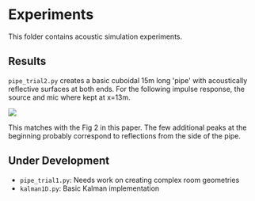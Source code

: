 # Experiments

This folder contains acoustic simulation experiments. 

## Results

`pipe_trial2.py` creates a basic cuboidal 15m long 'pipe' with acoustically reflective surfaces at both ends. For the following impulse response, the source and mic where kept at x=13m.

![](https://github.com/enceladus2000/echoslam_acoustics/blob/master/media/pipe_trial2_IR.png)

This matches with the Fig 2 in this paper. The few additional peaks at the beginning probably correspond to reflections from the side of the pipe.

## Under Development

- `pipe_trial1.py`: Needs work on creating complex room geometries
- `kalman1D.py`: Basic Kalman implementation
